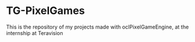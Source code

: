 # TG-PixelGames
 This is the repository of my projects made with oclPixelGameEngine, at the internship at Teravision
